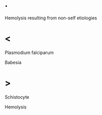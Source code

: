 # .

Hemolysis resulting from non-self etiologies

# <

Plasmodium falciparum

Babesia

# >

Schistocyte

Hemolysis
